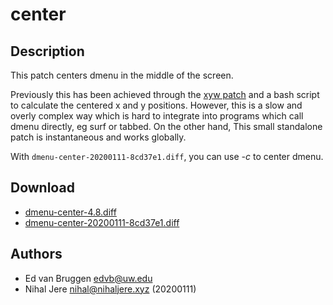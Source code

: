 center
======

Description
-----------
This patch centers dmenu in the middle of the screen.

Previously this has been achieved through the [xyw
patch](//tools.suckless.org/dmenu/patches/xyw) and a bash script to calculate
the centered x and y positions. However, this is a slow and overly complex way
which is hard to integrate into programs which call dmenu directly, eg surf or
tabbed. On the other hand, This small standalone patch is instantaneous and
works globally.

With `dmenu-center-20200111-8cd37e1.diff`, you can use _-c_ to center dmenu.

Download
--------
* [dmenu-center-4.8.diff](dmenu-center-4.8.diff)
* [dmenu-center-20200111-8cd37e1.diff](dmenu-center-20200111-8cd37e1.diff)

Authors
-------
* Ed van Bruggen <edvb@uw.edu>
* Nihal Jere <nihal@nihaljere.xyz> (20200111)
